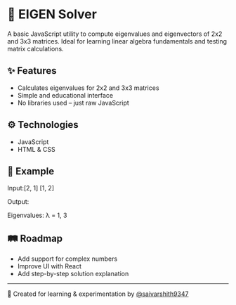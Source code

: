 # 🧠 EIGEN Solver

A basic JavaScript utility to compute eigenvalues and eigenvectors of 2x2 and 3x3 matrices. Ideal for learning linear algebra fundamentals and testing matrix calculations.

## ✨ Features
- Calculates eigenvalues for 2x2 and 3x3 matrices
- Simple and educational interface
- No libraries used – just raw JavaScript

## ⚙️ Technologies
- JavaScript
- HTML & CSS

## 🧪 Example
Input:[2, 1] [1, 2]

Output:

Eigenvalues: λ = 1, 3

## 🛤️ Roadmap
- Add support for complex numbers
- Improve UI with React
- Add step-by-step solution explanation

---

🔬 Created for learning & experimentation by [@saivarshith9347](https://github.com/saivarshith9347)
